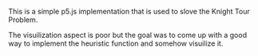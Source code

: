 This is a simple p5.js implementation that is used to slove the Knight Tour Problem. 

The visuilization aspect is poor but the goal was to come up with a good way to implement the heuristic function and somehow visuilize it.